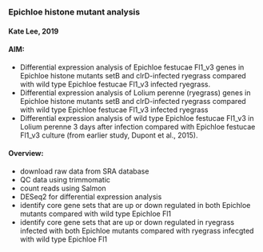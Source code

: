 ### Epichloe histone mutant analysis
#### Kate Lee, 2019

#### AIM:
- Differential expression analysis of Epichloe festucae Fl1_v3 genes in Epichloe histone mutants setB and clrD-infected ryegrass compared with wild type Epichloe festucae Fl1_v3 infected ryegrass.
- Differential expression analysis of Lolium perenne (ryegrass) genes in Epichloe histone mutants setB and clrD-infected ryegrass compared with wild type Epichloe festucae Fl1_v3 infected ryegrass
- Differential expression analysis of wild type Epichloe festucae Fl1_v3 in Lolium perenne 3 days after infection compared with Epichloe festucae Fl1_v3 culture (from earlier study, Dupont et al., 2015).


#### Overview:
- download raw data from SRA database
- QC data using trimmomatic
- count reads using Salmon
- DESeq2 for differential expression analysis
- identify core gene sets that are up or down regulated in both Epichloe mutants compared with wild type Epichloe Fl1
- identify core gene sets that are up or down regulated in ryegrass infected with both Epichloe mutants compared with ryegrass infecgted with wild type Epichloe Fl1
